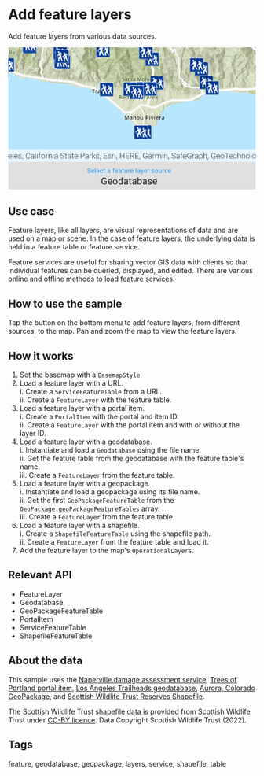 # Add feature layers

Add feature layers from various data sources.

![Add feature layers](add-feature-layers.png)

## Use case

Feature layers, like all layers, are visual representations of data and are used on a map or scene. In the case of feature layers, the underlying data is held in a feature table or feature service.

Feature services are useful for sharing vector GIS data with clients so that individual features can be queried, displayed, and edited. There are various online and offline methods to load feature services.

## How to use the sample

Tap the button on the bottom menu to add feature layers, from different sources, to the map. Pan and zoom the map to view the feature layers.

## How it works

1. Set the basemap with a `BasemapStyle`.
2. Load a feature layer with a URL.  
   i. Create a `ServiceFeatureTable` from a URL.  
   ii. Create a `FeatureLayer` with the feature table.
3. Load a feature layer with a portal item.  
   i. Create a `PortalItem` with the portal and item ID.  
   ii. Create a `FeatureLayer` with the portal item and with or without the layer ID.
4. Load a feature layer with a geodatabase.  
   i. Instantiate and load a `Geodatabase` using the file name.  
   ii. Get the feature table from the geodatabase with the feature table's name.  
   iii. Create a `FeatureLayer` from the feature table.
5. Load a feature layer with a geopackage.  
   i. Instantiate and load a geopackage using its file name.  
   ii. Get the first `GeoPackageFeatureTable` from the `GeoPackage.geoPackageFeatureTables` array.  
   iii. Create a `FeatureLayer` from the feature table.
6. Load a feature layer with a shapefile.  
   i. Create a `ShapefileFeatureTable` using the shapefile path.  
   ii. Create a `FeatureLayer` from the feature table and load it.
7. Add the feature layer to the map's `OperationalLayers`.

## Relevant API

* FeatureLayer
* Geodatabase
* GeoPackageFeatureTable
* PortalItem
* ServiceFeatureTable
* ShapefileFeatureTable

## About the data

This sample uses the [Naperville damage assessment service](https://sampleserver7.arcgisonline.com/server/rest/services/DamageAssessment/FeatureServer/0), [Trees of Portland portal item](https://www.arcgis.com/home/item.html?id=1759fd3e8a324358a0c58d9a687a8578), [Los Angeles Trailheads geodatabase](https://www.arcgis.com/home/item.html?id=2b0f9e17105847809dfeb04e3cad69e0), [Aurora, Colorado GeoPackage](https://www.arcgis.com/home/item.html?id=68ec42517cdd439e81b036210483e8e7), and [Scottish Wildlife Trust Reserves Shapefile](https://www.arcgis.com/home/item.html?id=15a7cbd3af1e47cfa5d2c6b93dc44fc2).

The Scottish Wildlife Trust shapefile data is provided from Scottish Wildlife Trust under [CC-BY licence](https://creativecommons.org/licenses/by/4.0/). Data Copyright Scottish Wildlife Trust (2022).

## Tags

feature, geodatabase, geopackage, layers, service, shapefile, table

